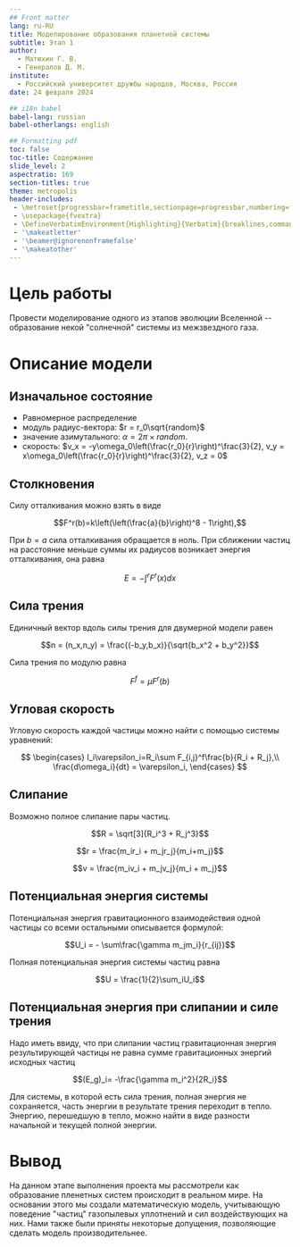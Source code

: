 ```yaml
---
## Front matter
lang: ru-RU
title: Моделирование образования планетной системы 
subtitle: Этап 1
author:
  - Матюхин Г. В.
  - Генералов Д. М.
institute:
  - Российский университет дружбы народов, Москва, Россия
date: 24 февраля 2024

## i18n babel
babel-lang: russian
babel-otherlangs: english

## Formatting pdf
toc: false
toc-title: Содержание
slide_level: 2
aspectratio: 169
section-titles: true
theme: metropolis
header-includes:
 - \metroset{progressbar=frametitle,sectionpage=progressbar,numbering=fraction}
 - \usepackage{fvextra}
 - \DefineVerbatimEnvironment{Highlighting}{Verbatim}{breaklines,commandchars=\\\{\}}
 - '\makeatletter'
 - '\beamer@ignorenonframefalse'
 - '\makeatother'
---
```


# Цель работы

Провести моделирование одного из этапов эволюции Вселенной -- образование некой "солнечной" системы из межзвездного газа.

# Описание модели

## Изначальное состояние

- Равномерное распределение
- модуль радиус-вектора: $r = r_0\sqrt{random}$
- значение азимутального: $\alpha = 2\pi \times random$.
- скорость: $v_x = -y\omega_0\left(\frac{r_0}{r}\right)^\frac{3}{2}, v_y = x\omega_0\left(\frac{r_0}{r}\right)^\frac{3}{2}, v_z = 0$

## Столкновения

Силу отталкивания можно взять в виде

$$F^r(b)=k\left(\left(\frac{a}{b}\right)^8 - 1\right),$$

При $b = a$ сила отталкивания обращается в ноль. При сближении частиц на расстояние меньше суммы их радиусов возникает энергия отталкивания, она равна

$$E = -\int^rF^r(x)dx$$

## Сила трения 

Единичный вектор вдоль силы трения для двумерной модели равен

$$n = (n_x,n_y) = \frac{(-b_y,b_x)}{\sqrt{b_x^2 + b_y^2}}$$

<!-- Относительная скорость поверхностей частиц, перпендикулярная радиусу, $W_{\bot} = W \times n − \omega_iR_i − \omega_jR_j$ , где $\omega_i$ и $\omega_j$ -- угловые скорости вращения частиц $i$ и $j$, $W = v_i − v_j$ -- относительная скорость двух взаимодействующих частиц. -->

Сила трения по модулю равна 

$$F^f=\mu F^r(b)$$
<!-- , где $\mu$ -- коэффициент трения, зависящий от  угловой скорости. -->

<!-- В простейшем приближении $\mu = \beta W_\bot$. Тогда -->
<!---->
<!-- $$F^f=\beta W_\bot F^r(b)n$$ -->

## Угловая скорость

Угловую скорость каждой частицы можно найти с помощью системы уравнений:

$$
\begin{cases}
    I_i\varepsilon_i=R_i\sum F_{i,j}^f\frac{b}{R_i + R_j},\\
    \frac{d\omega_i}{dt} = \varepsilon_i,
\end{cases}
$$

<!-- где $I_i=\frac{2}{5}m_iR_i^2$ -- момент инерции, $\varepsilon_i$ -- угловое ускорение. Энергия вращения равна $E_{rot} = I_i\frac{\omega^2}{2}$. -->
<!---->
<!-- Единичный вектор вдоль силы трения для трехмерной модели равен -->
<!---->
<!-- $$n = \frac{z}{|z|},$$ -->
<!---->
<!-- где $z = \left[\left[b \times W\right] \times b\right] = W(b \times b) - b(b \times W)$. -->
<!---->
<!-- Для системы, в которой есть сила трения, полная энергия не сохраняется, часть энергии в результате трения переходит в тепло. Энергию, перешедшую в тепло, можно найти в виде разности начальной и текущей полной энергии. -->

## Слипание

Возможно полное слипание пары частиц.

$$R = \sqrt[3]{R_i^3 + R_j^3}$$

$$r = \frac{m_ir_i + m_jr_j}{m_i+m_j}$$

$$v = \frac{m_iv_i + m_jv_j}{m_i + m_j}$$

## Потенциальная энергия системы

Потенциальная энергия гравитационного взаимодействия одной частицы со всеми остальными описывается формулой:

$$U_i = - \sum\frac{\gamma m_jm_i}{r_{ij}}$$

Полная потенциальная энергия системы частиц равна

$$U = \frac{1}{2}\sum_iU_i$$

## Потенциальная энергия при слипании и силе трения

Надо иметь ввиду, что при слипании частиц гравитационная энергия результирующей частицы не равна сумме гравитационных энергий исходных частиц

$$(E_g)_i= -\frac{\gamma m_i^2}{2R_i}$$

Для системы, в которой есть сила трения, полная энергия не сохраняется, часть энергии в результате трения переходит в тепло. Энергию, перешедшую в тепло, можно найти в виде разности начальной и текущей полной энергии.

# Вывод

На данном этапе выполнения проекта мы рассмотрели как образование пленетных систем происходит в реальном мире. На основании этого мы создали математическую модель, учитывающую поведение "частиц" газопылевых уплотнений и сил воздействующих на них. Нами также были приняты некоторые допущения, позволяющие сделать модель производительнее.
